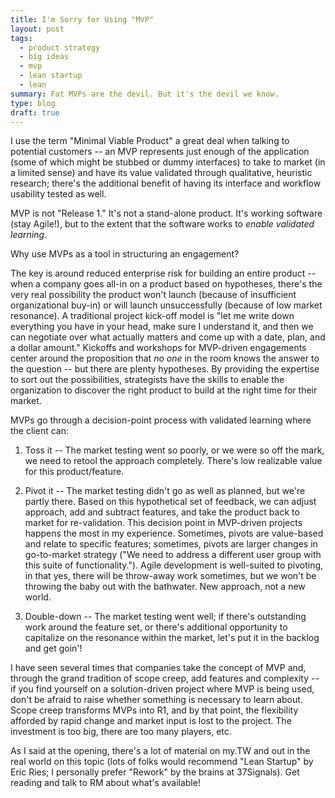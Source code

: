 ```yaml
---
title: I'm Sorry for Using "MVP"
layout: post
tags:
  - product strategy
  - big ideas
  - mvp
  - lean startup
  - lean
summary: Fat MVPs are the devil. But it's the devil we know.
type: blog
draft: true
---
```


I use the term "Minimal Viable Product" a great deal when talking to potential customers -- an MVP represents just enough of the application (some of which might be stubbed or dummy interfaces) to take to market (in a limited sense) and have its value validated through qualitative, heuristic research; there's the additional benefit of having its interface and workflow usability tested as well.

MVP is not "Release 1." It's not a stand-alone product. It's working software (stay Agile!), but to the extent that the software works to _enable validated learning_.

Why use MVPs as a tool in structuring an engagement?

The key is around reduced enterprise risk for building an entire product -- when a company goes all-in on a product based on hypotheses, there's the very real possibility the product won't launch (because of insufficient organizational buy-in) or will launch unsuccessfully (because of low market resonance). A traditional project kick-off model is "let me write down everything you have in your head, make sure I understand it, and then we can negotiate over what actually matters and come up with a date, plan, and a dollar amount." Kickoffs and workshops for MVP-driven engagements center around the proposition that _no one_ in the room knows the answer to the question -- but there are plenty hypotheses. By providing the expertise to sort out the possibilities, strategists have the skills to enable the organization to discover the right product to build at the right time for their market.

MVPs go through a decision-point process with validated learning where the client can:

1. Toss it -- The market testing went so poorly, or we were so off the mark, we need to retool the approach completely. There's low realizable value for this product/feature.

1. Pivot it -- The market testing didn't go as well as planned, but we're partly there. Based on this hypothetical set of feedback, we can adjust approach, add and subtract features, and take the product back to market for re-validation. This decision point in MVP-driven projects happens the most in my experience. Sometimes, pivots are value-based and relate to specific features; sometimes, pivots are larger changes in go-to-market strategy ("We need to address a different user group with this suite of functionality."). Agile development is well-suited to pivoting, in that yes, there will be throw-away work sometimes, but we won't be throwing the baby out with the bathwater. New approach, not a new world.

1. Double-down -- The market testing went well; if there's outstanding work around the feature set, or there's additional opportunity to capitalize on the resonance within the market, let's put it in the backlog and get goin'!

I have seen several times that companies take the concept of MVP and, through the grand tradition of scope creep, add features and complexity -- if you find yourself on a solution-driven project where MVP is being used, don't be afraid to raise whether something is necessary to learn about. Scope creep transforms MVPs into R1, and by that point, the flexibility afforded by rapid change and market input is lost to the project. The investment is too big, there are too many players, etc.

As I said at the opening, there's a lot of material on my.TW and out in the real world on this topic (lots of folks would recommend "Lean Startup" by Eric Ries; I personally prefer "Rework" by the brains at 37Signals). Get reading and talk to RM about what's available!